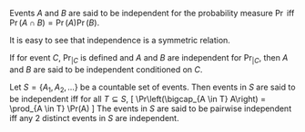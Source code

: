 Events $A$ and $B$ are said to be independent for the probability measure $\Pr$
iff $\Pr(A \cap B) = \Pr(A)\Pr(B)$.

It is easy to see that independence is a symmetric relation.

If for event $C$, $\Pr_{|C}$ is defined and $A$ and $B$ are independent for $\Pr_{|C}$,
then $A$ and $B$ are said to be independent conditioned on $C$.

Let $S = \{A_1, A_2, \ldots\}$ be a countable set of events.
Then events in $S$ are said to be independent iff for all $T \subseteq S$,
\[ \Pr\left(\bigcap_{A \in T} A\right) = \prod_{A \in T} \Pr(A) \]
The events in $S$ are said to be pairwise independent iff
any 2 distinct events in $S$ are independent.
